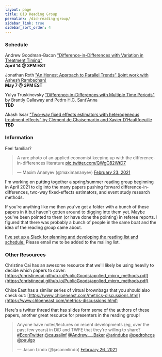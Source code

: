 ```yaml
---
layout: page
title: DiD Reading Group
permalink: /did-reading-group/
sidebar_link: true
sidebar_sort_order: 4
---
```


### Schedule

Andrew Goodman-Bacon ["Difference-in-Differences with Variation in Treatment Timing"](http://goodman-bacon.com/pdfs/ddtiming.pdf)  
**April 14 @ 3PM EST**  

Jonathan Roth ["An Honest Approach to Parallel Trends” (joint work with Ashesh Rambachan)](https://jonathandroth.github.io/assets/files/HonestParallelTrends_Main.pdf)  
**May 7 @ 3PM EST**  

Yulya Truskinovsky ["Difference-in-Differences with Multiple Time Periods" by Brantly Callaway and Pedro H.C. Sant'Anna](https://pedrohcgs.github.io/files/Callaway_SantAnna_2020.pdf)  
**TBD**  
  
Akash Issar ["Two-way fixed effects estimators with heterogeneous treatment effects" by Clément de Chaisemartin and Xavier D'Haultfoeuille](https://sites.google.com/site/clementdechaisemartin/two_way_FE.pdf)  
**TBD**  


### Information

Feel familiar?

<blockquote class="twitter-tweet" data-partner="tweetdeck" width="252"><p lang="en" dir="ltr">A rare photo of an applied economist keeping up with the difference-in-differences literature <a href="https://t.co/QWgC82WtD7">pic.twitter.com/QWgC82WtD7</a></p>&mdash; Maxim Ananyev (@maximananyev) <a href="https://twitter.com/maximananyev/status/1364080411471568902?ref_src=twsrc%5Etfw">February 23, 2021</a></blockquote>
<script async src="https://platform.twitter.com/widgets.js" charset="utf-8"></script>

I'm working on putting together a spring/summer reading group beginning in April 2021 to dig into the many papers pushing forward difference-in-differences, two-way fixed-effects estimators, and event study research methods.

If you're anything like me then you've got a folder with a bunch of these papers in it but haven't gotten around to digging into them yet. Maybe you've been pointed to them (or have done the pointing) in referee reports. I figured that there was probably a bunch of people in the same boat and the idea of the reading group came about.

[I've set up a Slack for planning and developing the reading list and schedule.](https://join.slack.com/t/didreadinggroup/shared_invite/zt-om7731j4-mStg1euFLqKM0hFdFYnYsA) Please email me to be added to the mailing list.


### Other Resources
Christine Cai has an awesome resource that we'll likely be using heavily to decide which papers to cover: [https://christinecai.github.io/PublicGoods/applied_micro_methods.pdf](https://christinecai.github.io/PublicGoods/applied_micro_methods.pdf)

Chloe East has a similar series of virtual brownbags that you should also check out: [https://www.chloeneast.com/metrics-discussions.html](https://www.chloeneast.com/metrics-discussions.html)

Here's a twitter thread that has slides form some of the authors of these papers, another great resource for presenters in the reading group!

<blockquote class="twitter-tweet" data-partner="tweetdeck"><p lang="en" dir="ltr">Anyone have notes/lectures on recent developments (eg, over the past few years) in DiD and TWFE that they&#39;re willing to share? <a href="https://twitter.com/hashtag/EconTwitter?src=hash&amp;ref_src=twsrc%5Etfw">#EconTwitter</a>  <a href="https://twitter.com/causalinf?ref_src=twsrc%5Etfw">@causalinf</a> <a href="https://twitter.com/Andrew___Baker?ref_src=twsrc%5Etfw">@Andrew___Baker</a> <a href="https://twitter.com/arindube?ref_src=twsrc%5Etfw">@arindube</a> <a href="https://twitter.com/pedrohcgs?ref_src=twsrc%5Etfw">@pedrohcgs</a> <a href="https://twitter.com/paulgp?ref_src=twsrc%5Etfw">@paulgp</a></p>&mdash; Jason Lindo (@jasonmlindo) <a href="https://twitter.com/jasonmlindo/status/1365313489800228867?ref_src=twsrc%5Etfw">February 26, 2021</a></blockquote>
<script async src="https://platform.twitter.com/widgets.js" charset="utf-8"></script>
